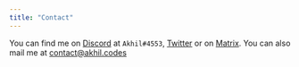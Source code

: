 ```yaml
---
title: "Contact"
---
```


You can find me on [Discord](https://discord.com/) at `Akhil#4553`, [Twitter](https://twitter.com/AkhilCodes/) or on [Matrix](https://matrix.to/#/@akhilcodes:matrix.org). You can also mail me at contact@akhil.codes